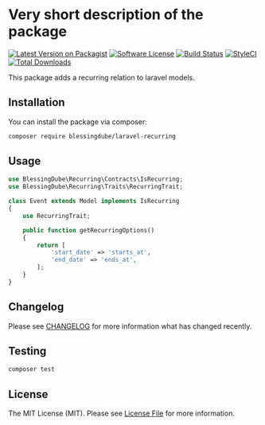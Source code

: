 # Very short description of the package

[![Latest Version on Packagist](https://img.shields.io/packagist/v/blessingdube/laravel-recurring.svg?style=flat-square)](https://packagist.org/packages/blessingdube/laravel-recurring)
[![Software License](https://img.shields.io/badge/license-MIT-brightgreen.svg?style=flat-square)](LICENSE.md)
[![Build Status](https://img.shields.io/travis/blessingdube/laravel-recurring/master.svg?style=flat-square)](https://travis-ci.org/blessingdube/laravel-recurring)
[![StyleCI](https://styleci.io/repos/276990480/shield?branch=master)](https://styleci.io/repos/276990480)
[![Total Downloads](https://img.shields.io/packagist/dt/blessingdube/laravel-recurring.svg?style=flat-square)](https://packagist.org/packages/blessingdube/laravel-recurring)

This package adds a recurring relation to laravel models.

## Installation

You can install the package via composer:

```bash
composer require blessingdube/laravel-recurring
```

## Usage

``` php
use BlessingDube\Recurring\Contracts\IsRecurring;
use BlessingDube\Recurring\Traits\RecurringTrait;

class Event extends Model implements IsRecurring
{
    use RecurringTrait;

    public function getRecurringOptions()
    {
        return [
            'start_date' => 'starts_at',
            'end_date' => 'ends_at',
        ];
    }
}
```

## Changelog

Please see [CHANGELOG](CHANGELOG.md) for more information what has changed recently.

## Testing

``` bash
composer test
```


## License

The MIT License (MIT). Please see [License File](LICENSE.md) for more information.
